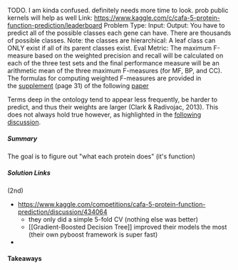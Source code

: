 TODO. I am kinda confused. definitely needs more time to look. prob public kernels will help as well
Link: https://www.kaggle.com/c/cafa-5-protein-function-prediction/leaderboard
Problem Type: 
Input: 
Output: You have to predict all of the possible classes each gene can have. There are thousands of possible classes. Note: the classes are hierarchical: A leaf class can ONLY exist if all of its parent classes exist.
Eval Metric: 
The maximum F-measure based on the weighted precision and recall will be calculated on each of the three test sets and the final performance measure will be an arithmetic mean of the three maximum F-measures (for MF, BP, and CC). The formulas for computing weighted F-measures are provided in the [supplement](https://ndownloader.figstatic.com/files/7128245) (page 31) of the following [paper](https://genomebiology.biomedcentral.com/articles/10.1186/s13059-016-1037-6)

Terms deep in the ontology tend to appear less frequently, be harder to predict, and thus their weights are larger (Clark & Radivojac, 2013). This does not always hold true however, as highlighted in the [following discussion](https://www.kaggle.com/competitions/cafa-5-protein-function-prediction/discussion/405237).
##### Summary
The goal is to figure out "what each protein does" (it's function)
##### Solution Links

(2nd)
- https://www.kaggle.com/competitions/cafa-5-protein-function-prediction/discussion/434064
	- they only did a simple 5-fold CV (nothing else was better)
	- [[Gradient-Boosted Decision Tree]] improved their models the most (their own pyboost framework is super fast)
- 
#### Takeaways